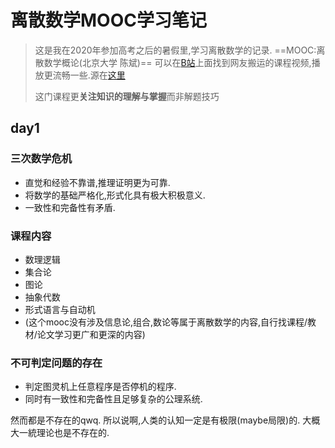 # 离散数学MOOC学习笔记

> 这是我在2020年参加高考之后的暑假里,学习离散数学的记录.
> ==MOOC:离散数学概论(北京大学 陈斌)==
> 可以在[B站](https://www.bilibili.com/video/BV1cW411B7iG)上面找到网友搬运的课程视频,播放更流畅一些.源在[这里](https://www.coursera.org/learn/dmathgen)
>
> 这门课程更**关注知识的理解与掌握**而非解题技巧



## day1

### 三次数学危机

- 直觉和经验不靠谱,推理证明更为可靠.
- 将数学的基础严格化,形式化具有极大积极意义.
- 一致性和完备性有矛盾.

### 课程内容

- 数理逻辑
- 集合论
- 图论
- 抽象代数
- 形式语言与自动机
- (这个mooc没有涉及信息论,组合,数论等属于离散数学的内容,自行找课程/教材/论文学习更广和更深的内容)



### 不可判定问题的存在

- 判定图灵机上任意程序是否停机的程序.
- 同时有一致性和完备性且足够复杂的公理系统.

然而都是不存在的qwq.
所以说啊,人类的认知一定是有极限(maybe局限)的.
大概大一統理论也是不存在的.

